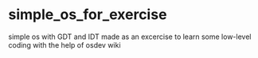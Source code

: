 # simple_os_for_exercise
simple os with GDT and IDT made as an excercise to learn some low-level coding with the help of osdev wiki
